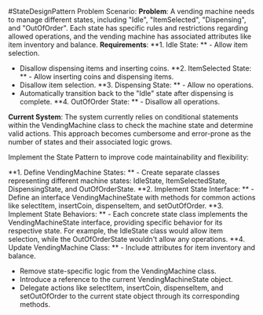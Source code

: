 #StateDesignPattern
Problem Scenario:
**Problem**:
A vending machine needs to manage different states, including "Idle", "ItemSelected", "Dispensing", and "OutOfOrder". Each state has specific rules and restrictions regarding allowed operations, and the vending machine has associated attributes like item inventory and balance.
**Requirements**:
**1. Idle State:
**  - Allow item selection.
  - Disallow dispensing items and inserting coins.
**2. ItemSelected State:
**  - Allow inserting coins and dispensing items.
  - Disallow item selection.
**3. Dispensing State:
**  - Allow no operations.
  - Automatically transition back to the "Idle" state after dispensing is complete.
**4. OutOfOrder State:
**  - Disallow all operations.

**Current System**: The system currently relies on conditional statements within the VendingMachine class to check the machine state and determine valid actions. This approach becomes cumbersome and error-prone as the number of states and their associated logic grows.

Implement the State Pattern to improve code maintainability and flexibility:

**1. Define VendingMachine States:
**  - Create separate classes representing different machine states: IdleState, ItemSelectedState, DispensingState, and OutOfOrderState.
**2. Implement State Interface:
**  - Define an interface VendingMachineState with methods for common actions like selectItem, insertCoin, dispenseItem, and setOutOfOrder.
**3. Implement State Behaviors:
**  - Each concrete state class implements the VendingMachineState interface, providing specific behavior for its respective state. For example, the IdleState class would allow item selection, while the OutOfOrderState wouldn't allow any operations.
**4. Update VendingMachine Class:
**  - Include attributes for item inventory and balance.
  - Remove state-specific logic from the VendingMachine class.
  - Introduce a reference to the current VendingMachineState object.
  - Delegate actions like selectItem, insertCoin, dispenseItem, and setOutOfOrder to the current state object through its corresponding methods.
